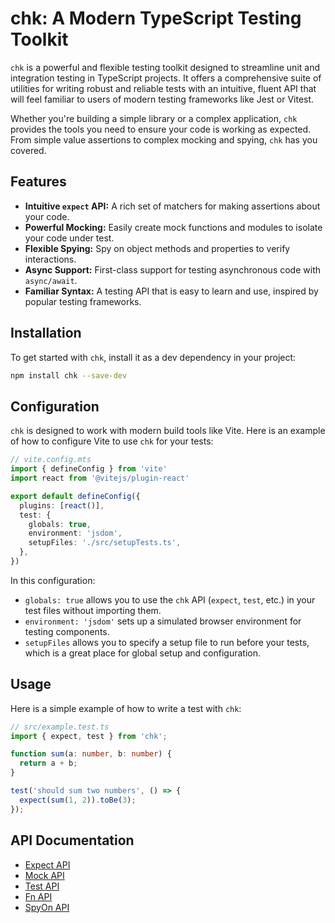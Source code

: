 # chk: A Modern TypeScript Testing Toolkit

`chk` is a powerful and flexible testing toolkit designed to streamline unit and integration testing in TypeScript projects. It offers a comprehensive suite of utilities for writing robust and reliable tests with an intuitive, fluent API that will feel familiar to users of modern testing frameworks like Jest or Vitest.

Whether you're building a simple library or a complex application, `chk` provides the tools you need to ensure your code is working as expected. From simple value assertions to complex mocking and spying, `chk` has you covered.

## Features

*   **Intuitive `expect` API:** A rich set of matchers for making assertions about your code.
*   **Powerful Mocking:** Easily create mock functions and modules to isolate your code under test.
*   **Flexible Spying:** Spy on object methods and properties to verify interactions.
*   **Async Support:** First-class support for testing asynchronous code with `async/await`.
*   **Familiar Syntax:** A testing API that is easy to learn and use, inspired by popular testing frameworks.

## Installation

To get started with `chk`, install it as a dev dependency in your project:

```bash
npm install chk --save-dev
```

## Configuration

`chk` is designed to work with modern build tools like Vite. Here is an example of how to configure Vite to use `chk` for your tests:

```typescript
// vite.config.mts
import { defineConfig } from 'vite'
import react from '@vitejs/plugin-react'

export default defineConfig({
  plugins: [react()],
  test: {
    globals: true,
    environment: 'jsdom',
    setupFiles: './src/setupTests.ts',
  },
})
```

In this configuration:

*   `globals: true` allows you to use the `chk` API (`expect`, `test`, etc.) in your test files without importing them.
*   `environment: 'jsdom'` sets up a simulated browser environment for testing components.
*   `setupFiles` allows you to specify a setup file to run before your tests, which is a great place for global setup and configuration.

## Usage

Here is a simple example of how to write a test with `chk`:

```typescript
// src/example.test.ts
import { expect, test } from 'chk';

function sum(a: number, b: number) {
  return a + b;
}

test('should sum two numbers', () => {
  expect(sum(1, 2)).toBe(3);
});
```

## API Documentation

*   [Expect API](./docs/expect.md)
*   [Mock API](./docs/mock.md)
*   [Test API](./docs/test.md)
*   [Fn API](./docs/fn.md)
*   [SpyOn API](./docs/spyOn.md)